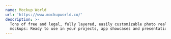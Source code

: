 ```yaml
---
name: Mockup World
url: 'https://www.mockupworld.co/'
description: >-
  Tons of free and legal, fully layered, easily customizable photo realistic PSD
  mockups: Ready to use in your projects, app showcases and presentations!
---
```


